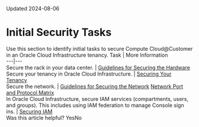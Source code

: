 Updated 2024-08-06
# Initial Security Tasks
Use this section to identify initial tasks to secure Compute Cloud@Customer in an Oracle Cloud Infrastructure tenancy.
Task | More Information  
---|---  
Secure the rack in your data center. |  [Guidelines for Securing the Hardware](https://docs.oracle.com/en-us/iaas/compute-cloud-at-customer/topics/security/guidelines-for-securing-the-hardware.htm#secure-the-hardware "After installation of Compute Cloud@Customer, secure the hardware by restricting access to the hardware. You must ensure that nobody, other than authorized Oracle personnel, access or open the Compute Cloud@Customer rack.")  
Secure your tenancy in Oracle Cloud Infrastructure. |  [Securing Your Tenancy](https://docs.oracle.com/iaas/Content/Security/Tasks/securing_your_tenancy.htm)  
Secure the network. |  [Guidelines for Securing the Network](https://docs.oracle.com/en-us/iaas/compute-cloud-at-customer/topics/security/secure-the-network.htm#secure-the-network "During initialization, the core network components are integrated with your existing data center network design. Uplink ports in the Compute Cloud@Customer switches connect to your next-level data center switches to provide a redundant high-speed and high-bandwidth physical connection that carries all traffic into and out of Compute Cloud@Customer.") [Network Port and Protocol Matrix](https://docs.oracle.com/en-us/iaas/compute-cloud-at-customer/topics/security/network-port-and-protocol-matrix.htm#network-port-and-protocol-matrix "Compute Cloud@Customer requires access permissions to be granted for certain IP addresses, ports, and protocols.")  
In Oracle Cloud Infrastructure, secure IAM services (compartments, users, and groups). This includes using IAM federation to manage Console sign ins. |  [Securing IAM](https://docs.oracle.com/iaas/Content/Security/Reference/iam_security.htm)  
Was this article helpful?
YesNo

